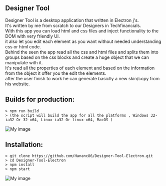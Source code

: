 ## Designer Tool
Designer Tool is a desktop application that written in Electron j's. <br/>
It's written by me from scratch to our Designers in Techfinancials. <br/>
With this app you can load html and css files and inject functionality to the DOM with very friendly UI. <br/>
it also let you edit each element as you want without needed understanding css or html code. <br/>
Behind the seen the app read all the css and html files and splits them into groups based on the css blocks and create a huge object that we can manipulate with it.  <br/>
It's read all the properties of each element and based on the information from the object it offer you the edit the elements. <br/>
after the user finish to work he can generate basiclly a new skin/copy from his website. <br/>


## Builds for production:
```
> npm run build
> (the script will build the app for all the platforms , Windows 32-ia32 Or 32-x64, Linux-ia32 Or linux-x64, MacOS )
```
![My image](https://user-images.githubusercontent.com/17859078/27818238-817174de-609d-11e7-8365-0dbca8635ebc.png)

## Installation:
```
> git clone https://github.com/Hananc86/Designer-Tool-Electron.git
> cd Designer-Tool-Electron
> npm install
> npm start
```
![My image](https://user-images.githubusercontent.com/17859078/27674544-e3018bfa-5cae-11e7-842b-743c7a476634.png)
